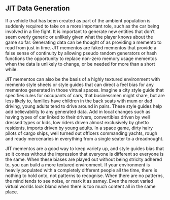 JIT Data Generation
-------------------

If a vehicle that has been created as part of the ambient population is
suddenly required to take on a more important role, such as the car
being involved in a fire fight. It is important to generate new entities
that don’t seem overly generic or unlikely given what the player knows
about the game so far. Generating data can be thought of as providing a
memento to read from just in time. JIT mementos are faked mementos that
provide a false sense of continuity by allowing pseudo random generators
or hash functions the opportunity to replace non-zero memory usage
mementos when the data is unlikely to change, or be needed for more than
a short while.

JIT mementos can also be the basis of a highly textured environment with
memento style sheets or style guides that can direct a feel bias for any
mementos generated in those virtual spaces. Imagine a city style guide
that specifies rules for occupants of cars, that businessmen might
share, but are less likely to, families have children in the back seats
with mum or dad driving, young adults tend to drive around in pairs.
These style guides help add believability to any generated data. Add in
local changes such as having types of car linked to their drivers,
convertibles driven by well dressed types or kids, low riders driven
almost exclusively by ghetto residents, imports driven by young adults.
In a space game, dirty hairy pilots of cargo ships, well turned out
officers commanding yachts, rough and ready mercenaries in everything
from a single seater to a dreadnought.

JIT mementos are a good way to keep variety up, and style guides bias
that so it comes without the impression that everyone is different so
everyone is the same. When these biases are played out without being
striclty adhered to, you can build a more textured environment. If your
environment is heavily populated with a completely different people all
the time, there is nothing to hold onto, not patterns to recognise. When
there are no patterns, the mind tends to see noise, or mark it as samey.
Even the most varied virtual worlds look bland when there is too much
content all in the same place.

